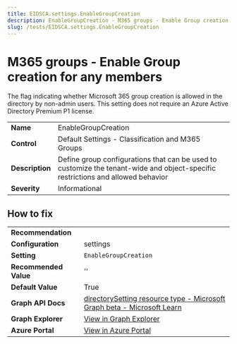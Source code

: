 ```yaml
---
title: EIDSCA.settings.EnableGroupCreation
description: EnableGroupCreation - M365 groups - Enable Group creation for any members
slug: /tests/EIDSCA.settings.EnableGroupCreation
---
```


# M365 groups - Enable Group creation for any members

The flag indicating whether Microsoft 365 group creation is allowed in the directory by non-admin users. This setting does not require an Azure Active Directory Premium P1 license.

| | |
|-|-|
| **Name** | EnableGroupCreation |
| **Control** | Default Settings - Classification and M365 Groups |
| **Description** | Define group configurations that can be used to customize the tenant-wide and object-specific restrictions and allowed behavior |
| **Severity** | Informational |

## How to fix
| | |
|-|-|
| **Recommendation** |  |
| **Configuration** | settings |
| **Setting** | `EnableGroupCreation` |
| **Recommended Value** | '' |
| **Default Value** | True |
| **Graph API Docs** | [directorySetting resource type - Microsoft Graph beta - Microsoft Learn](https://learn.microsoft.com/en-us/graph/api/resources/directorysetting) |
| **Graph Explorer** | [View in Graph Explorer](https://developer.microsoft.com/en-us/graph/graph-explorer?request=settings&method=GET&version=beta&GraphUrl=https://graph.microsoft.com) |
| **Azure Portal** | [View in Azure Portal](https://portal.azure.com/#view/Microsoft_AAD_IAM/GroupsManagementMenuBlade/~/General) | 


